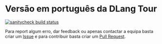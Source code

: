 Versão em português da DLang Tour
=================================

[![sanitycheck build status](https://github.com/dlang-tour/portuguese/actions/workflows/d.yml/badge.svg)](https://github.com/dlang-tour/portuguese/actions/workflows/d.yml)

Para report algum erro, dar feedback ou apenas contactar a equipa basta criar
um [Issue](https://github.com/dlang-tour/portuguese/issues) e para contribuir
basta criar um [Pull Request](https://github.com/dlang-tour/portuguese/pulls).
